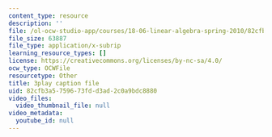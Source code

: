 ```yaml
---
content_type: resource
description: ''
file: /ol-ocw-studio-app/courses/18-06-linear-algebra-spring-2010/82cfb3a5759673fdd3ad2c0a9bdc8880_lGGDIGizcQ0.srt
file_size: 63887
file_type: application/x-subrip
learning_resource_types: []
license: https://creativecommons.org/licenses/by-nc-sa/4.0/
ocw_type: OCWFile
resourcetype: Other
title: 3play caption file
uid: 82cfb3a5-7596-73fd-d3ad-2c0a9bdc8880
video_files:
  video_thumbnail_file: null
video_metadata:
  youtube_id: null
---
```

